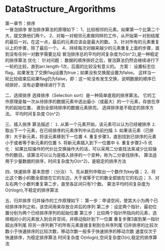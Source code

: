 # DataStructure_Argorithms
第一章节：排序<br>
一冒泡排序
冒泡排序算法的原理如下：
1、比较相邻的元素。如果第一个比第二个大，就交换他们两个。
2、对每一对相邻元素做同样的工作，从开始第一对到结尾的最后一对。在这一点，最后的元素应该会是最大的数。
3、针对所有的元素重复以上的步骤，除了最后一个。
4、持续每次对越来越少的元素重复上面的步骤，直到没有任何一对数字需要比较
冒泡排序总的平均时间复杂度为O(n^2),是一种稳定的排序算法
优化：
针对问题：
	数据的顺序排好之后，冒泡算法仍然会继续进行下一轮的比较，直到arr.length-1次，后面的比较没有意义的。
方案：
	设置标志位flag，如果发生了交换flag设置为true；如果没有交换就设置为false。
	这样当一轮比较结束后如果flag仍为false，即：这一轮没有发生交换，说明数据的顺序已经排好，没有必要继续进行下去

二、选择排序
选择排序（Selection sort）是一种简单直观的排序算法。
它的工作原理是每一次从待排序的数据元素中选出最小（或最大）的一个元素，存放在序列的起始位置，
直到全部待排序的数据元素排完。 选择排序是不稳定的排序方法。
平均时间复杂度 O(n^2)

三、插入排序
算法描述：
⒈ 从第一个元素开始，该元素可以认为已经被排序
⒉ 取出下一个元素，在已经排序的元素序列中从后向前扫描
⒊ 如果该元素（已排序）大于新元素，将该元素移到下一位置
⒋ 重复步骤3，直到找到已排序的元素小于或者等于新元素的位置
⒌ 将新元素插入到下一位置中
⒍ 重复步骤2~5
优化：
如果比较操作的代价比交换操作大的话，可以采用二分查找法来减少比较操作的数目。该算法可以认为是插入排序的一个变种，称为二分查找排序。
算法适用于少量数据的排序，时间复杂度为O(n^2)，是稳定的排序方法

四、快速排序
基本思想：（分治）
1、先从数列中取出一个数作为key值；
2、将比这个数小的数全部放在它的左边，大于或等于它的数全部放在它的右边；
3、对左右两个小数列重复第二步，直至各区间只有1个数。
算法平均时间复杂度为O(nlogn),不稳定的排序算法

五、归并排序
归并操作的工作原理如下：
第一步：申请空间，使其大小为两个已经排序序列之和，该空间用来存放合并后的序列
第二步：设定两个指针，最初位置分别为两个已经排序序列的起始位置
第三步：比较两个指针所指向的元素，选择相对小的元素放入到合并空间，并移动指针到下一位置
重复步骤3直到某一指针超出序列尾
将另一序列剩下的所有元素直接复制到合并序列尾
归并排序的比较次数小于快速排序的比较次数，移动次数一般多于快速排序的移动次数
速度仅次于快速排序，为稳定排序算法
时间复杂度 O(nlogn),空间复杂度O(n),稳定的排序算法
